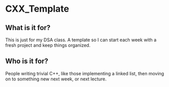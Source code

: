 # CXX_Template

## What is it for?
This is just for my DSA class. A template so I can start each week with a fresh project and keep things organized.

## Who is it for?
People writing trivial C++, like those implementing a linked list, then moving on to something new next week, or next lecture.
